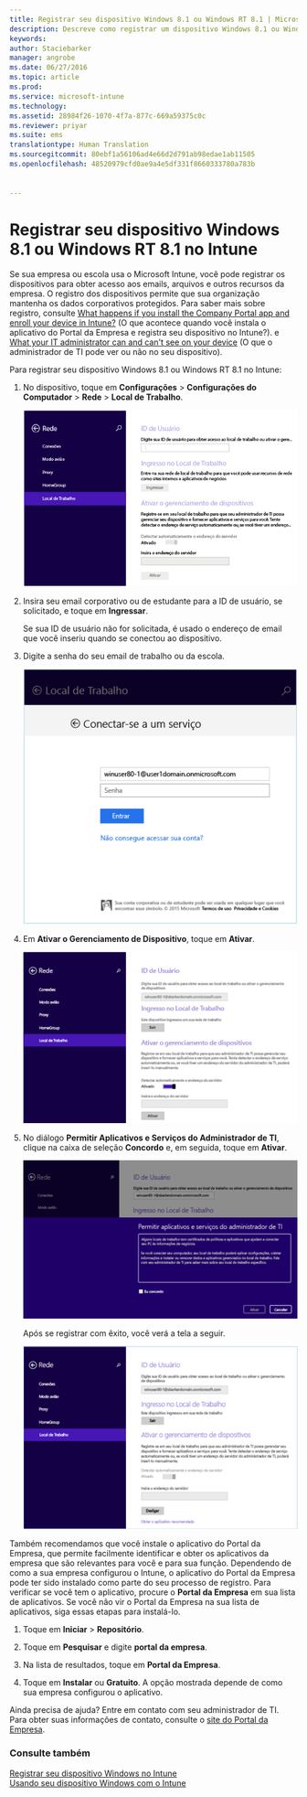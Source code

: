 ```yaml
---
title: Registrar seu dispositivo Windows 8.1 ou Windows RT 8.1 | Microsoft Intune
description: Descreve como registrar um dispositivo Windows 8.1 ou Windows RT 8.1 no Intune
keywords: 
author: Staciebarker
manager: angrobe
ms.date: 06/27/2016
ms.topic: article
ms.prod: 
ms.service: microsoft-intune
ms.technology: 
ms.assetid: 28984f26-1070-4f7a-877c-669a59375c0c
ms.reviewer: priyar
ms.suite: ems
translationtype: Human Translation
ms.sourcegitcommit: 80ebf1a56106ad4e66d2d791ab98edae1ab11505
ms.openlocfilehash: 48520979cfd0ae9a4e5df331f8660333780a783b


---
```



# Registrar seu dispositivo Windows 8.1 ou Windows RT 8.1 no Intune

Se sua empresa ou escola usa o Microsoft Intune, você pode registrar os dispositivos para obter acesso aos emails, arquivos e outros recursos da empresa. O registro dos dispositivos permite que sua organização mantenha os dados corporativos protegidos. Para saber mais sobre registro, consulte [What happens if you install the Company Portal app and enroll your device in Intune?](what-happens-if-you-install-the-company-portal-app-and-enroll-your-device-in-intune-windows.md) (O que acontece quando você instala o aplicativo do Portal da Empresa e registra seu dispositivo no Intune?). e [What your IT administrator can and can't see on your device](what-can-your-it-administrator-see-when-you-enroll-your-device-in-intune-windows.md) (O que o administrador de TI pode ver ou não no seu dispositivo).


Para registrar seu dispositivo Windows 8.1 ou Windows RT 8.1 no Intune:

1.  No dispositivo, toque em **Configurações** &gt; **Configurações do Computador** &gt; **Rede** &gt; **Local de Trabalho**.

    ![nav-to-workplace](./media/W81-1-workplacejoin.png)

2.  Insira seu email corporativo ou de estudante para a ID de usuário, se solicitado, e toque em **Ingressar**.

    Se sua ID de usuário não for solicitada, é usado o endereço de email que você inseriu quando se conectou ao dispositivo.

3.  Digite a senha do seu email de trabalho ou da escola.

    ![type-password](./media/W81-2-workplacesettings_signin.png)

4.  Em **Ativar o Gerenciamento de Dispositivo**, toque em **Ativar**.

    ![turn-on-device-management](./media/W81-3-dev-mgt-turn-on.png)

5.  No diálogo **Permitir Aplicativos e Serviços do Administrador de TI**, clique na caixa de seleção **Concordo** e, em seguida, toque em **Ativar**.

    ![turn-on-allow-apps-services](./media/W81-4-agree-allow-apps-services.png)

    Após se registrar com êxito, você verá a tela a seguir.

    ![enrollment-complete](./media/W81-5-enrolled-done.png)

Também recomendamos que você instale o aplicativo do Portal da Empresa, que permite facilmente identificar e obter os aplicativos da empresa que são relevantes para você e para sua função. Dependendo de como a sua empresa configurou o Intune, o aplicativo do Portal da Empresa pode ter sido instalado como parte do seu processo de registro. Para verificar se você tem o aplicativo, procure o **Portal da Empresa** em sua lista de aplicativos. Se você não vir o Portal da Empresa na sua lista de aplicativos, siga essas etapas para instalá-lo.

1.  Toque em **Iniciar** &gt; **Repositório**.

2.  Toque em **Pesquisar** e digite **portal da empresa**.

3.  Na lista de resultados, toque em **Portal da Empresa**.

4.  Toque em **Instalar** ou **Gratuito**. A opção mostrada depende de como sua empresa configurou o aplicativo.

Ainda precisa de ajuda? Entre em contato com seu administrador de TI. Para obter suas informações de contato, consulte o [site do Portal da Empresa](http://portal.manage.microsoft.com).

### Consulte também
[Registrar seu dispositivo Windows no Intune](enroll-your-device-in-intune-windows.md)</br>
[Usando seu dispositivo Windows com o Intune](using-your-windows-device-with-intune.md)



<!--HONumber=Aug16_HO1-->


